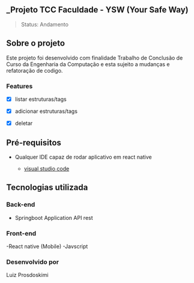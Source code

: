 ## _Projeto TCC Faculdade - YSW (Your Safe Way)

> Status: Andamento

## Sobre o projeto

Este projeto foi desenvolvido com finalidade Trabalho de Conclusão de Curso da Engenharia da Computação e esta sujeito a mudanças e refatoração de codigo.

### Features

- [x] listar estruturas/tags
- [x] adicionar estruturas/tags
- [x] deletar


## Pré-requisitos

- Qualquer IDE capaz de rodar aplicativo em react native

  - [visual studio code](https://code.visualstudio.com/)

## Tecnologias utilizada

### Back-end

- Springboot Application API rest


### Front-end

-React native (Mobile)
-Javscript

### Desenvolvido por

Luiz Prosdoskimi

